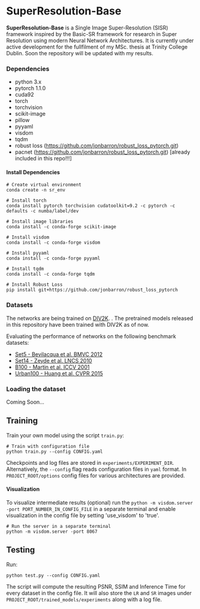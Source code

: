 ﻿# SuperResolution-Base
 
 **SuperResolution-Base** is a Single Image Super-Resolution (SISR) framework inspired by the Basic-SR framework for research in Super Resolution using modern Neural Network Architectures. It is currently under active development for the fullfilment of my MSc. thesis at Trinity College Dublin. Soon the repository will be updated with my results.
 
### Dependencies
  * python 3.x
  * pytorch 1.1.0
  * cuda92
  * torch
  * torchvision
  * scikit-image
  * pillow
  * pyyaml
  * visdom
  * tqdm
  * robust loss (https://github.com/jonbarron/robust_loss_pytorch.git)
  * pacnet (https://github.com/jonbarron/robust_loss_pytorch.git) [already included in this repo!!!]

#### Install Dependencies
```
# Create virtual environment
conda create -n sr_env

# Install torch
conda install pytorch torchvision cudatoolkit=9.2 -c pytorch -c defaults -c numba/label/dev

# Install image libraries
conda install -c conda-forge scikit-image

# Install visdom
conda install -c conda-forge visdom

# Install pyyaml
conda install -c conda-forge pyyaml

# Install tqdm
conda install -c conda-forge tqdm

# Install Robust Loss
pip install git+https://github.com/jonbarron/robust_loss_pytorch
```

### Datasets
The networks are being trained on [DIV2K](https://data.vision.ee.ethz.ch/cvl/DIV2K). . The pretrained models released in this repository have been trained with DIV2K as of now.

Evaluating the performance of networks on the following benchmark datasets:

* [Set5 - Bevilacqua et al. BMVC 2012](http://people.rennes.inria.fr/Aline.Roumy/results/SR_BMVC12.html)
* [Set14 - Zeyde et al. LNCS 2010](https://sites.google.com/site/romanzeyde/research-interests)
* [B100 - Martin et al. ICCV 2001](https://www2.eecs.berkeley.edu/Research/Projects/CS/vision/bsds/)
* [Urban100 - Huang et al. CVPR 2015](https://sites.google.com/site/jbhuang0604/publications/struct_sr)

### Loading the dataset
Coming Soon...

## Training
Train your own model using the script `train.py`:
```
# Train with configuration file
python train.py --config CONFIG.yaml
```

Checkpoints and log files are stored in `experiments/EXPERIMENT_DIR`. Alternatively, the `--config` flag reads configuration files in `yaml` format. In `PROJECT_ROOT/options` config files for various architectures are provided.

#### Visualization
To visualize intermediate results (optional) run the `python -m visdom.server -port PORT_NUMBER_IN_CONFIG_FILE` in a separate terminal and enable visualization in the config file by setting 'use_visdom' to 'true'.

```
# Run the server in a separate terminal
python -m visdom.server -port 8067
```

## Testing
Run:
```
python test.py --config CONFIG.yaml 
```
The script will compute the resulting PSNR, SSIM and Inference Time for every dataset in the config file. It will also store the `LR` and `SR` images under `PROJECT_ROOT/trained_models/experiments` along with a log file.


